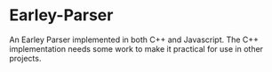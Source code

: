 # Earley-Parser
An Earley Parser implemented in both C++ and Javascript. The C++ implementation needs some work to make it practical for use in other projects.
